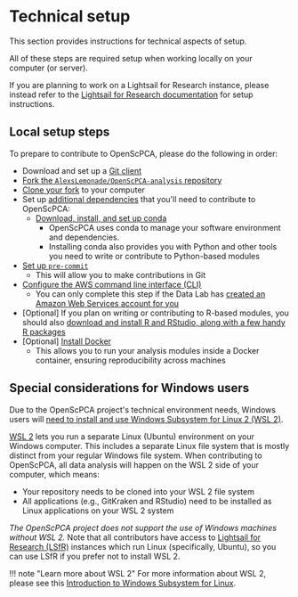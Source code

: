 # Technical setup

This section provides instructions for technical aspects of setup.

All of these steps are required setup when working locally on your computer (or server).

If you are planning to work on a Lightsail for Research instance, please instead refer to the [Lightsail for Research documentation](../../software-platforms/aws/index.md#lightsail-for-research-virtual-computing-with-aws) for setup instructions.


## Local setup steps

To prepare to contribute to OpenScPCA, please do the following in order:

- Download and set up a [Git client](./install-a-git-client.md)
- [Fork the `AlexsLemonade/OpenScPCA-analysis` repository](./fork-the-repo.md)
- [Clone your fork](./clone-the-repo.md) to your computer
- Set up [additional dependencies](environment-setup/index.md) that you'll need to contribute to OpenScPCA:
  - [Download, install, and set up conda](./setup-conda.md)
    - OpenScPCA uses conda to manage your software environment and dependencies.
    - Installing conda also provides you with Python and other tools you need to write or contribute to Python-based modules
- [Set up `pre-commit`](./setup-precommit.md)
    - This will allow you to make contributions in Git
- [Configure the AWS command line interface (CLI)](./configure-aws-cli.md)
    - You can only complete this step if the Data Lab has [created an Amazon Web Services account for you](../../getting-started/accessing-resources/index.md)
- [Optional] If you plan on writing or contributing to R-based modules, you should also [download and install R and RStudio, along with a few handy R packages](./install-r-rstudio.md)
- [Optional] [Install Docker](../../software-platforms/docker/index.md#how-to-install-docker)
    - This allows you to run your analysis modules inside a Docker container, ensuring reproducibility across machines

## Special considerations for Windows users

Due to the OpenScPCA project's technical environment needs, Windows users will [need to install and use Windows Subsystem for Linux 2 (WSL 2)](./install-wsl-2.md).

[WSL 2](https://learn.microsoft.com/en-us/windows/wsl/about) lets you run a separate Linux (Ubuntu) environment on your Windows computer.
This includes a separate Linux file system that is mostly distinct from your regular Windows file system.
When contributing to OpenScPCA, all data analysis will happen on the WSL 2 side of your computer, which means:

- Your repository needs to be cloned into your WSL 2 file system
- All applications (e.g., GitKraken and RStudio) need to be installed as Linux applications on your WSL 2 system

_The OpenScPCA project does not support the use of Windows machines without WSL 2._
Note that all contributors have access to [Lightsail for Research (LSfR)](../software-platforms/aws/index.md#lsfr-virtual-computing-with-aws) instances which run Linux (specifically, Ubuntu), so you can use LSfR if you prefer not to install WSL 2.

!!! note "Learn more about WSL 2"
    For more information about WSL 2, please see this [Introduction to Windows Subsystem for Linux](https://learn.microsoft.com/en-us/training/modules/wsl-introduction/).

